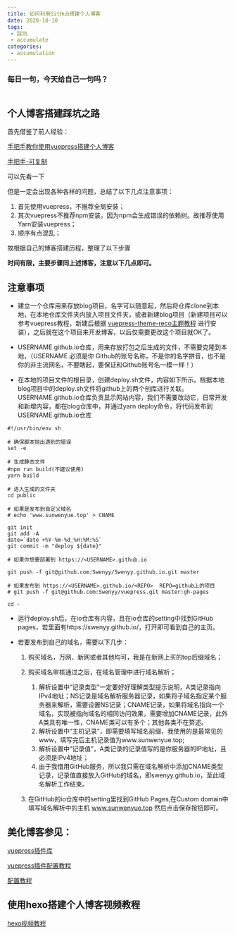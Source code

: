 ```yaml
---
title: 如何利用GitHub搭建个人博客 
date: 2020-10-10
tags:
 - 踩坑
 - accumulate
categories: 
 - accumulation
---
```


<div style = 'margin-bottom: 50px;'>
    <h3>每日一句，今天给自己一句吗？</h3>
    <boxx changeTime="3000"/>
</div>

## 个人博客搭建踩坑之路

首先借鉴了前人经验：

[手把手教你使用vuepress搭建个人博客](https://segmentfault.com/a/1190000017207205)

[手把手-可复制](https://www.cnblogs.com/softidea/p/10084946.html)

可以先看一下

但是一定会出现各种各样的问题，总结了以下几点注意事项：

1. 首先使用vuepress，不推荐全局安装；
2. 其次vuepress不推荐npm安装，因为npm会生成错误的依赖树。故推荐使用Yarn安装vuepress；
3. 顺序有点混乱；

故根据自己的博客搭建历程，整理了以下步骤



**时间有限，主要步骤同上述博客，注意以下几点即可。**


## 注意事项

-  建立一个仓库用来存放blog项目，名字可以随意起，然后将仓库clone到本地，在本地仓库文件夹内放入项目文件夹，或者新建blog项目（新建项目可以参考vuepress教程，新建后根据
[vuepress-theme-reco主题教程](https://vuepress-theme-reco.recoluan.com/views/1.x/) 进行安装），之后就在这个项目来开发博客，以后仅需要更改这个项目就OK了。

- USERNAME.github.io仓库，用来存放打包之后生成的文件，不需要克隆到本地，（USERNAME 必须是你 Github的账号名称，不是你的名字拼音，也不是你的非主流网名，不要瞎起，要保证和Github账号名一模一样！）

- 在本地的项目文件的根目录，创建deploy.sh文件，内容如下所示。根据本地blog项目中的deploy.sh文件将github上的两个创库进行关联。USERNAME.github.io仓库负责显示网站内容，我们不需要改动它，日常开发和新增内容，都在blog仓库中，并通过yarn deploy命令，将代码发布到
USERNAME.github.io仓库

```
#!/usr/bin/env sh

# 确保脚本抛出遇到的错误
set -e

# 生成静态文件
#npm run build(不建议使用)
yarn build

# 进入生成的文件夹
cd public

# 如果是发布到自定义域名
# echo 'www.sunwenyue.top' > CNAME

git init
git add -A
date=`date +%Y-%m-%d_%H:%M:%S`
git commit -m "deploy ${date}"

# 如果你想要部署到 https://<USERNAME>.github.io

git push -f git@github.com:Swenyy/Swenyy.github.io.git master

# 如果发布到 https://<USERNAME>.github.io/<REPO>  REPO=github上的项目
# git push -f git@github.com:Swenyy/vuepress.git master:gh-pages

cd -
```

- 运行deploy.sh后，在io仓库有内容，且在io仓库的setting中找到GitHub pages，若里面有https://swenyy.github.io/，打开即可看到自己的主页。


- 若要发布到自己的域名，需要以下几步：

    1.  购买域名，万网、新网或者其他均可，我是在新网上买的top后缀域名；

    2.  购买域名审核通过之后，在域名管理中进行域名解析；
    
        1.  解析设置中“记录类型”一定要好好理解类型提示说明，A类记录指向IPv4地址；NS记录是域名解析服务器记录，如果将子域名指定某个服务器来解析，需要设置NS记录；CNAME记录，如果将域名指向一个域名，实现被指向域名的相同访问效果，需要增加CNAME记录，此外A类具有唯一性，CNAME类可以有多个；其他各类不在赘述。
        2.  解析设置中“主机记录”，即需要填写域名前缀，我使用的是最常见的www，填写完后主机记录值为www.sunwenyue.top;
        3.  解析设置中“记录值”，A类记录的记录值写的是你服务器的IP地址，且必须是IPv4地址；
        4. 由于我借用GitHub服务，所以我只需在域名解析中添加CNAME类型记录，记录值直接放入GitHub的域名，即swenyy.github.io，至此域名解析工作结束。
    3.  在GitHub的io仓库中的setting里找到GitHub Pages,在Custom domain中填写域名解析中的主机	www.sunwenyue.top 然后点击保存按钮即可。

## 美化博客参见：

[vuepress插件库](https://vuepress-theme-reco.recoluan.com/views/other/recommend.html)

[vuepress插件配置教程](https://www.wangt.cc/2020/07/vuepress%E5%8D%9A%E5%AE%A2%E7%BE%8E%E5%8C%96%E4%B9%8Breco%E4%B8%BB%E9%A2%98/)

[配置教程](https://www.cnblogs.com/glassysky/p/13387739.html)

## 使用hexo搭建个人博客视频教程

[hexo视频教程](https://www.youtube.com/watch?v=xvIRGmKWpFM)